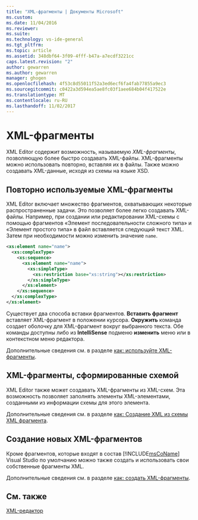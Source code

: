 ```yaml
---
title: "XML-фрагменты | Документы Microsoft"
ms.custom: 
ms.date: 11/04/2016
ms.reviewer: 
ms.suite: 
ms.technology: vs-ide-general
ms.tgt_pltfrm: 
ms.topic: article
ms.assetid: 348dbf64-3f09-4fff-b47a-a7ecdf3221cc
caps.latest.revision: "2"
author: gewarren
ms.author: gewarren
manager: ghogen
ms.openlocfilehash: 4f53c8d55011f52a3ed6ecf6fa4fab77855a9ec3
ms.sourcegitcommit: c0422a3d594ea5ae8fc03f1aee684b04f417522e
ms.translationtype: MT
ms.contentlocale: ru-RU
ms.lasthandoff: 11/02/2017
---
```

# <a name="xml-snippets"></a>XML-фрагменты
XML Editor содержит возможность, называемую *XML-фрагменты*, позволяющую более быстро создавать XML-файлы. XML-фрагменты можно использовать повторно, вставляя их в файлы. Также можно создавать XML-данные, исходя из схемы на языке XSD.  
  
## <a name="reusable-xml-snippets"></a>Повторно используемые XML-фрагменты  
 XML Editor включает множество фрагментов, охватывающих некоторые распространенные задачи. Это позволяет более легко создавать XML-файлы. Например, при создании или редактировании XML-схемы с помощью фрагментов «Элемент последовательности сложного типа» и «Элемент простого типа» в файл вставляется следующий текст XML. Затем при необходимости можно изменить значение `name`.  
  
```xml
<xs:element name="name">  
  <xs:complexType>  
    <xs:sequence>  
      <xs:element name="name">  
        <xs:simpleType>  
          <xs:restriction base="xs:string"></xs:restriction>  
        </xs:simpleType>  
      </xs:element>  
    </xs:sequence>  
  </xs:complexType>  
</xs:element>  
```  
  
 Существует два способа вставки фрагментов. **Вставить фрагмент** вставляет XML-фрагмент в положении курсора. **Окружить** команда создает оболочку для XML-фрагмент вокруг выбранного текста. Обе команды доступны либо из **IntelliSense** подменю **изменить** меню или в контекстном меню редактора.  
  
 Дополнительные сведения см. в разделе [как: используйте XML-фрагменты](../xml-tools/how-to-use-xml-snippets.md).  
  
## <a name="schema-generated-xml-snippets"></a>XML-фрагменты, сформированные схемой  
 XML Editor также может создавать XML-фрагменты из XML-схем. Эта возможность позволяет заполнять элементы XML-элементами, созданными из информации схемы для этого элемента.  
  
 Дополнительные сведения см. в разделе [как: Создание XML из схемы XML фрагмента](../xml-tools/how-to-generate-an-xml-snippet-from-an-xml-schema.md).  
  
## <a name="create-new-xml-snippets"></a>Создание новых XML-фрагментов  
 Кроме фрагментов, которые входят в состав [!INCLUDE[msCoName](../xml-tools/includes/msconame_md.md)] Visual Studio по умолчанию можно также создать и использовать свои собственные фрагменты XML.  
  
 Дополнительные сведения см. в разделе [как: создать XML-фрагменты](../xml-tools/how-to-create-xml-snippets.md).  
  
## <a name="see-also"></a>См. также  
 [XML-редактор](../xml-tools/xml-editor.md)